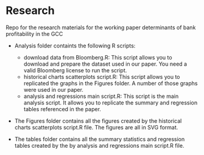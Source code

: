 # Research
 Repo for the research materials for the working paper determinants of bank profitability in the GCC
* Analysis folder containts the following R scripts:
    * download data from Bloomberg.R: This script allows you to download and prepare the dataset used in our paper. You need a valid Bloomberg license to run the script. 
    * historical charts scatterplots script.R: This script allows you to replicated the graphs in the Figures folder. A number of those graphs were used in our paper. 
    * analysis and regressions main script.R: This script is the main analysis script. It allows you to replicate the summary and regression tables referenced in the paper.

* The Figures folder contains all the figures created by the historical charts scatterplots script.R file. The figures are all in SVG format. 

* The tables folder contains all the summary statistics and regression tables created by the by analysis and regressions main script.R file.  
